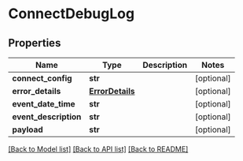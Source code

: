 # ConnectDebugLog

## Properties
Name | Type | Description | Notes
------------ | ------------- | ------------- | -------------
**connect_config** | **str** |  | [optional] 
**error_details** | [**ErrorDetails**](ErrorDetails.md) |  | [optional] 
**event_date_time** | **str** |  | [optional] 
**event_description** | **str** |  | [optional] 
**payload** | **str** |  | [optional] 

[[Back to Model list]](../README.md#documentation-for-models) [[Back to API list]](../README.md#documentation-for-api-endpoints) [[Back to README]](../README.md)


